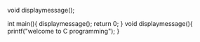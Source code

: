 void displaymessage();


int main(){
    displaymessage();
    return 0;
}
void displaymessage(){
   printf("welcome to C programming");
}    

